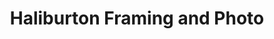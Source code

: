 ---
title: "Haliburton Framing and Photo"
url: /haliburton/haliburton-framing-and-photo/
shop: Foto
---